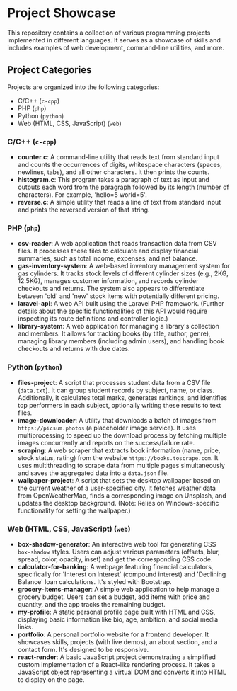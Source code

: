 # Project Showcase

This repository contains a collection of various programming projects implemented in different languages. It serves as a showcase of skills and includes examples of web development, command-line utilities, and more.

## Project Categories

Projects are organized into the following categories:

- C/C++ (`c-cpp`)
- PHP (`php`)
- Python (`python`)
- Web (HTML, CSS, JavaScript) (`web`)

### C/C++ (`c-cpp`)

- **counter.c**: A command-line utility that reads text from standard input and counts the occurrences of digits, whitespace characters (spaces, newlines, tabs), and all other characters. It then prints the counts.
- **histogram.c**: This program takes a paragraph of text as input and outputs each word from the paragraph followed by its length (number of characters). For example, 'hello=5 world=5'.
- **reverse.c**: A simple utility that reads a line of text from standard input and prints the reversed version of that string.

### PHP (`php`)

- **csv-reader**: A web application that reads transaction data from CSV files. It processes these files to calculate and display financial summaries, such as total income, expenses, and net balance.
- **gas-inventory-system**: A web-based inventory management system for gas cylinders. It tracks stock levels of different cylinder sizes (e.g., 2KG, 12.5KG), manages customer information, and records cylinder checkouts and returns. The system also appears to differentiate between 'old' and 'new' stock items with potentially different pricing.
- **laravel-api**: A web API built using the Laravel PHP framework. (Further details about the specific functionalities of this API would require inspecting its route definitions and controller logic.)
- **library-system**: A web application for managing a library's collection and members. It allows for tracking books (by title, author, genre), managing library members (including admin users), and handling book checkouts and returns with due dates.

### Python (`python`)

- **files-project**: A script that processes student data from a CSV file (`data.txt`). It can group student records by subject, name, or class. Additionally, it calculates total marks, generates rankings, and identifies top performers in each subject, optionally writing these results to text files.
- **image-downloader**: A utility that downloads a batch of images from `https://picsum.photos` (a placeholder image service). It uses multiprocessing to speed up the download process by fetching multiple images concurrently and reports on the success/failure rate.
- **scraping**: A web scraper that extracts book information (name, price, stock status, rating) from the website `https://books.toscrape.com`. It uses multithreading to scrape data from multiple pages simultaneously and saves the aggregated data into a `data.json` file.
- **wallpaper-project**: A script that sets the desktop wallpaper based on the current weather of a user-specified city. It fetches weather data from OpenWeatherMap, finds a corresponding image on Unsplash, and updates the desktop background. (Note: Relies on Windows-specific functionality for setting the wallpaper.)

### Web (HTML, CSS, JavaScript) (`web`)

- **box-shadow-generator**: An interactive web tool for generating CSS `box-shadow` styles. Users can adjust various parameters (offsets, blur, spread, color, opacity, inset) and get the corresponding CSS code.
- **calculator-for-banking**: A webpage featuring financial calculators, specifically for 'Interest on Interest' (compound interest) and 'Declining Balance' loan calculations. It's styled with Bootstrap.
- **grocery-items-manager**: A simple web application to help manage a grocery budget. Users can set a budget, add items with price and quantity, and the app tracks the remaining budget.
- **my-profile**: A static personal profile page built with HTML and CSS, displaying basic information like bio, age, ambition, and social media links.
- **portfolio**: A personal portfolio website for a frontend developer. It showcases skills, projects (with live demos), an about section, and a contact form. It's designed to be responsive.
- **react-render**: A basic JavaScript project demonstrating a simplified custom implementation of a React-like rendering process. It takes a JavaScript object representing a virtual DOM and converts it into HTML to display on the page.
